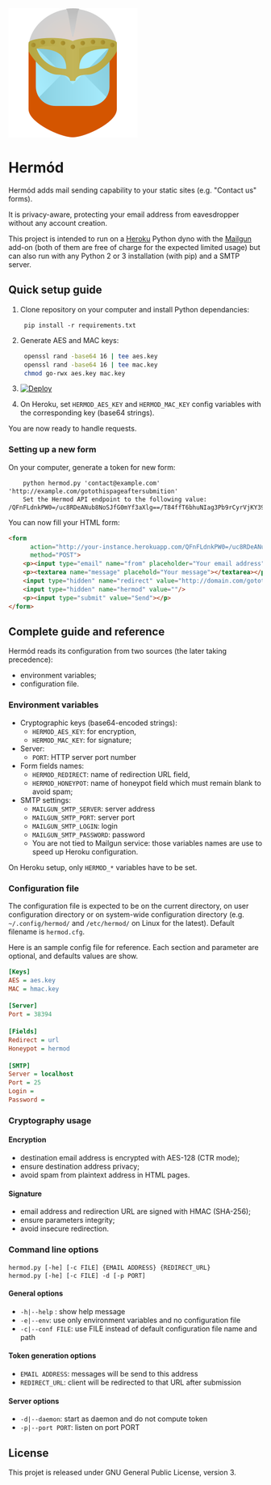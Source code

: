 <img src="hermod/resources/logo.svg?raw=true" type="image/svg+xml"/>

# Hermód

Hermód adds mail sending capability to your static sites (e.g. "Contact us" forms).

It is privacy-aware, protecting your email address from eavesdropper without any account creation.

This project is intended to run on a [Heroku](https://heroku.com/) Python dyno with the [Mailgun](https://elements.heroku.com/addons/mailgun) add-on (both of them are free of charge for the expected limited usage) but can also run with any Python 2 or 3 installation (with pip) and a SMTP server.

## Quick setup guide

1. Clone repository on your computer and install Python dependancies:

        pip install -r requirements.txt
2. Generate AES and MAC keys:

   ``` bash
    openssl rand -base64 16 | tee aes.key
    openssl rand -base64 16 | tee mac.key
    chmod go-rwx aes.key mac.key
    ```

3. [![Deploy](https://www.herokucdn.com/deploy/button.svg)](https://heroku.com/deploy)
4. On Heroku, set `HERMOD_AES_KEY` and `HERMOD_MAC_KEY` config variables with the corresponding key (base64 strings).

You are now ready to handle requests.

### Setting up a new form

On your computer, generate a token for new form:

        python hermod.py 'contact@example.com' 'http://example.com/gotothispageaftersubmition'
        Set the Hermod API endpoint to the following value: /QFnFLdnkPW0=/uc8RDeANub8NoSJfG0mYf3aXlg==/T84ffT6bhuNIag3Pb9rCyrVjKY39Hu5w5i9lu8SgpaQ=

You can now fill your HTML form:

```html
<form
      action="http://your-instance.herokuapp.com/QFnFLdnkPW0=/uc8RDeANub8NoSJfG0mYf3aXlg==/T84ffT6bhuNIag3Pb9rCyrVjKY39Hu5w5i9lu8SgpaQ="
      method="POST">
    <p><input type="email" name="from" placeholder="Your email address"/></p>
    <p><textarea name="message" placehold="Your message"></textarea></p>
    <input type="hidden" name="redirect" value="http://domain.com/gotothispageaftersubmition"/>
    <input type="hidden" name="hermod" value=""/>
    <p><input type="submit" value="Send"></p>
</form>
```

## Complete guide and reference

Hermód reads its configuration from two sources (the later taking precedence):

* environment variables;
* configuration file.

### Environment variables

* Cryptographic keys (base64-encoded strings):
    * `HERMOD_AES_KEY`: for encryption,
    * `HERMOD_MAC_KEY`: for signature;
* Server:
    * `PORT`: HTTP server port number
* Form fields names:
    * `HERMOD_REDIRECT`: name of redirection URL field,
    * `HERMOD_HONEYPOT`: name of honeypot field which must remain blank to avoid spam;
* SMTP settings:
    * `MAILGUN_SMTP_SERVER`: server address
    * `MAILGUN_SMTP_PORT`: server port
    * `MAILGUN_SMTP_LOGIN`: login
    * `MAILGUN_SMTP_PASSWORD`: password
    * You are not tied to Mailgun service: those variables names are use to speed up Heroku configuration.

On Heroku setup, only `HERMOD_*` variables have to be set.

### Configuration file

The configuration file is expected to be on the current directory, on user configuration directory or on system-wide configuration directory (e.g. `~/.config/hermod/` and `/etc/hermod/` on Linux for the latest).
Default filename is `hermod.cfg`.

Here is an sample config file for reference. Each section and parameter are optional, and defaults values are show.

```ini
[Keys]
AES = aes.key
MAC = hmac.key

[Server]
Port = 38394

[Fields]
Redirect = url
Honeypot = hermod

[SMTP]
Server = localhost
Port = 25
Login = 
Password = 
```

### Cryptography usage

#### Encryption

* destination email address is encrypted with AES-128 (CTR mode);
* ensure destination address privacy;
* avoid spam from plaintext address in HTML pages.

#### Signature

* email address and redirection URL are signed with HMAC (SHA-256);
* ensure parameters integrity;
* avoid insecure redirection.

### Command line options

    hermod.py [-he] [-c FILE] {EMAIL ADDRESS} {REDIRECT_URL}
    hermod.py [-he] [-c FILE] -d [-p PORT]

#### General options

* `-h|--help` : show help message
* `-e|--env`: use only environment variables and no configuration file
* `-c|--conf FILE`: use FILE instead of default configuration file name and path

#### Token generation options

* `EMAIL ADDRESS`: messages will be send to this address
* `REDIRECT_URL`: client will be redirected to that URL after submission

#### Server options

* `-d|--daemon`: start as daemon and do not compute token
* `-p|--port PORT`: listen on port PORT

## License

This projet is released under GNU General Public License, version 3.